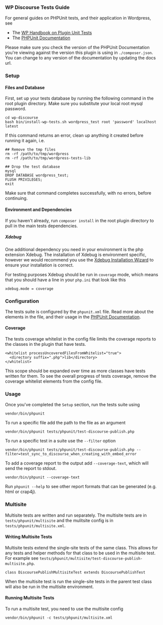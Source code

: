 ### WP Discourse Tests Guide

For general guides on PHPUnit tests, and their application in Wordpress, see

- The [WP Handbook on Plugin Unit Tests](https://make.wordpress.org/cli/handbook/misc/plugin-unit-tests/)
- The [PHPUnit Documentation](https://phpunit.readthedocs.io)

Please make sure you check the version of the PHPUnit Documentation you're viewing against the version this plugin is using in ``./composer.json``. You can change to any version of the documentation by updating the docs url.

### Setup

#### Files and Database

First, set up your tests database by running the following command in the root plugin directory. Make sure you substitute your local root mysql password.

```
cd wp-discourse
bash bin/install-wp-tests.sh wordpress_test root 'password' localhost latest
```

If this command returns an error, clean up anything it created before running it again, i.e. 

```
## Remove the tmp files
rm -rf /path/to/tmp/wordpress
rm -rf /path/to/tmp/wordpress-tests-lib

## Drop the test database
mysql
DROP DATABASE wordpress_test;
FLUSH PRIVILEGES;
exit
```

Make sure that command completes successfully, with no errors, before continuing.

#### Environment and Dependencies

If you haven't already, run ``composer install`` in the root plugin directory to pull in the main tests dependencies. 

##### Xdebug

One additional dependency you need in your environment is the php extension Xdebug. The installation of Xdebug is environment specific, however we would recommend you use the [Xdebug Installation Wizard](https://xdebug.org/wizard) to ensure your installation is correct. 

For testing purposes Xdebug should be run in ``coverage`` mode, which means that you should have a line in your ``php.ini`` that look like this

```
xdebug.mode = coverage
```

### Configuration

The tests suite is configured by the ``phpunit.xml`` file. Read more about the elements in the file, and their usage in the [PHPUnit Documentation](https://phpunit.readthedocs.io).

#### Coverage

The tests coverage whitelist in the config file limits the coverage reports to the classes in the plugin that have tests. 

```
<whitelist processUncoveredFilesFromWhitelist="true">
  <directory suffix=".php">lib</directory>
</whitelist>
```

This scope should be expanded over time as more classes have tests written for them. To see the overall progress of tests coverage, remove the coverage whitelist elements from the config file.

### Usage

Once you've completed the ``Setup`` section, run the tests suite using

```
vendor/bin/phpunit
```

To run a specific file add the path to the file as an argument

```
vendor/bin/phpunit tests/phpunit/test-discourse-publish.php
```

To run a specific test in a suite use the ``--filter`` option

```
vendor/bin/phpunit tests/phpunit/test-discourse-publish.php --filter=test_sync_to_discourse_when_creating_with_embed_error 
```

To add a coverage report to the output add ``--coverage-text``, which will send the report to stdout. 

```
vendor/bin/phpunit --coverage-text
```

Run ``phpunit --help`` to see other report formats that can be generated (e.g. html or crap4j).

### Multisite

Multisite tests are written and run separately. The multisite tests are in ``tests/phpunit/multisite`` and the mulitsite config is in ``tests/phpunit/multisite.xml``.

#### Writing Multisite Tests

Multisite tests extend the single-site tests of the same class. This allows for any tests and helper methods for that class to be used in the multisite test. For example see ``tests/phpunit/multisite/test-discourse-publish-multisite.php``.

```
class DiscoursePublishMultisiteTest extends DiscoursePublishTest
```

When the multisite test is run the single-site tests in the parent test class will also be run in the multisite environment.

#### Running Multisite Tests

To run a multisite test, you need to use the multisite config

```
vendor/bin/phpunit -c tests/phpunit/multisite.xml
```
